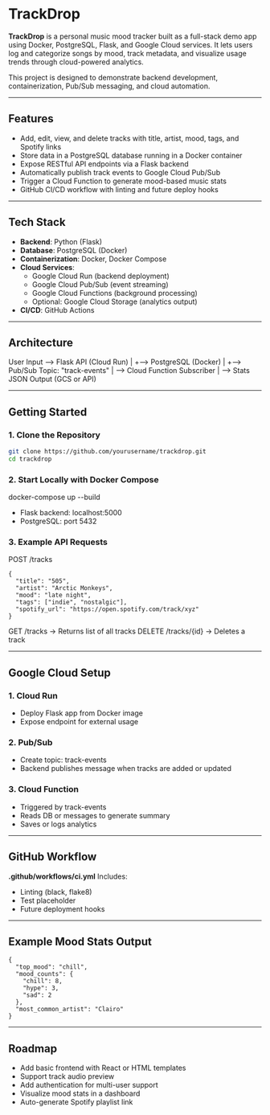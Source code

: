 # TrackDrop

**TrackDrop** is a personal music mood tracker built as a full-stack demo app using Docker, PostgreSQL, Flask, and Google Cloud services. It lets users log and categorize songs by mood, track metadata, and visualize usage trends through cloud-powered analytics.

This project is designed to demonstrate backend development, containerization, Pub/Sub messaging, and cloud automation.

---

## Features

- Add, edit, view, and delete tracks with title, artist, mood, tags, and Spotify links
- Store data in a PostgreSQL database running in a Docker container
- Expose RESTful API endpoints via a Flask backend
- Automatically publish track events to Google Cloud Pub/Sub
- Trigger a Cloud Function to generate mood-based music stats
- GitHub CI/CD workflow with linting and future deploy hooks

---

## Tech Stack

- **Backend**: Python (Flask)
- **Database**: PostgreSQL (Docker)
- **Containerization**: Docker, Docker Compose
- **Cloud Services**:
  - Google Cloud Run (backend deployment)
  - Google Cloud Pub/Sub (event streaming)
  - Google Cloud Functions (background processing)
  - Optional: Google Cloud Storage (analytics output)
- **CI/CD**: GitHub Actions

---

## Architecture

User Input --> Flask API (Cloud Run)
|
+--> PostgreSQL (Docker)
|
+--> Pub/Sub Topic: "track-events"
|
--> Cloud Function Subscriber
|
--> Stats JSON Output (GCS or API)


---

## Getting Started

### 1. Clone the Repository

```bash
git clone https://github.com/yourusername/trackdrop.git
cd trackdrop
```

### 2. Start Locally with Docker Compose

docker-compose up --build
  * Flask backend: localhost:5000
  * PostgreSQL: port 5432

### 3. Example API Requests

POST /tracks
```
{
  "title": "505",
  "artist": "Arctic Monkeys",
  "mood": "late night",
  "tags": ["indie", "nostalgic"],
  "spotify_url": "https://open.spotify.com/track/xyz"
}
```

GET /tracks → Returns list of all tracks
DELETE /tracks/{id} → Deletes a track

---

## Google Cloud Setup
### 1. Cloud Run
  * Deploy Flask app from Docker image
  * Expose endpoint for external usage

### 2. Pub/Sub
  * Create topic: track-events
  * Backend publishes message when tracks are added or updated

### 3. Cloud Function
  * Triggered by track-events
  * Reads DB or messages to generate summary
  * Saves or logs analytics

---

## GitHub Workflow
**.github/workflows/ci.yml**
Includes:
  * Linting (black, flake8)
  * Test placeholder
  * Future deployment hooks

---

## Example Mood Stats Output
```
{
  "top_mood": "chill",
  "mood_counts": {
    "chill": 8,
    "hype": 3,
    "sad": 2
  },
  "most_common_artist": "Clairo"
}
```
---

## Roadmap
  * Add basic frontend with React or HTML templates
  * Support track audio preview
  * Add authentication for multi-user support
  * Visualize mood stats in a dashboard
  * Auto-generate Spotify playlist link



